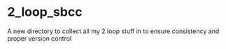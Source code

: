 # 2_loop_sbcc
A new directory to collect all my 2 loop stuff in to ensure
consistency and proper version control
